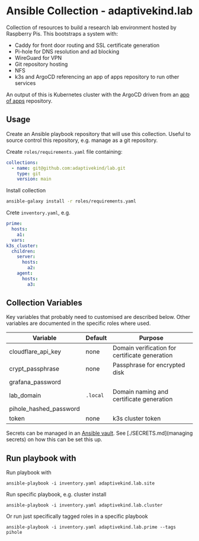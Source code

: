 # Ansible Collection - adaptivekind.lab

Collection of resources to build a research lab environment hosted by Raspberry Pis. This bootstraps a system with:

- Caddy for front door routing and SSL certificate generation
- Pi-hole for DNS resolution and ad blocking
- WireGuard for VPN
- Git repository hosting
- NFS
- k3s and ArgoCD referencing an app of apps repository to run other services

An output of this is Kubernetes cluster with the ArgoCD driven from an [app of
apps](https://github.com/adaptivekind/app-of-apps) repository.

## Usage

Create an Ansible playbook repository that will use this collection. Useful to
source control this repository, e.g. manage as a git repository.

Create `roles/requirements.yaml` file containing:

```yaml
collections:
  - name: git@github.com:adaptivekind/lab.git
    type: git
    version: main
```

Install collection

```sh
ansible-galaxy install -r roles/requirements.yaml
```

Crete `inventory.yaml`, e.g.

```yaml
prime:
  hosts:
    a1:
  vars:
k3s_cluster:
  children:
    server:
      hosts:
        a2:
    agent:
      hosts:
        a3:
```

## Collection Variables

Key variables that probably need to customised are described below. Other variables are documented in the specific roles where used.

| Variable               | Default  | Purpose                                        |
| ---------------------- | -------- | ---------------------------------------------- |
| cloudflare_api_key     | none     | Domain verification for certificate generation |
| crypt_passphrase       | none     | Passphrase for encrypted disk                  |
| grafana_password       |          |                                                |
| lab_domain             | `.local` | Domain naming and certificate generation       |
| pihole_hashed_password |          |                                                |
| token                  | none     | k3s cluster token                              |

Secrets can be managed in an [Ansible
vault](https://docs.ansible.com/ansible/latest/vault_guide/index.html). See
[./SECRETS.md](managing secrets) on how this can be set this up.

## Run playbook with

Run playbook with

    ansible-playbook -i inventory.yaml adaptivekind.lab.site

Run specific playbook, e.g. cluster install

    ansible-playbook -i inventory.yaml adaptivekind.lab.cluster

Or run just specifically tagged roles in a specific playbook

    ansible-playbook -i inventory.yaml adaptivekind.lab.prime --tags pihole
